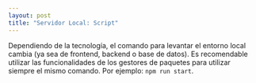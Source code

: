 ```yaml
---
layout: post
title: "Servidor Local: Script"
---
```

Dependiendo de la tecnología, el comando para levantar el entorno local cambia (ya sea de frontend, backend o base de datos). Es recomendable utilizar las funcionalidades de los gestores de paquetes para utilizar siempre el mismo comando. Por ejemplo: `npm run start`.